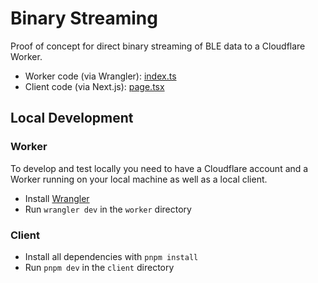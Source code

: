 # Binary Streaming

Proof of concept for direct binary streaming of BLE data to a Cloudflare Worker.

- Worker code (via Wrangler): [index.ts](worker/src/index.ts)
- Client code (via Next.js): [page.tsx](client/src/app/page.tsx)

## Local Development

### Worker

To develop and test locally you need to have a Cloudflare account and a Worker running on your local machine as well as a local client.

- Install [Wrangler](https://developers.cloudflare.com/workers/wrangler/install-and-update)
- Run `wrangler dev` in the `worker` directory

### Client

- Install all dependencies with `pnpm install`
- Run `pnpm dev` in the `client` directory
